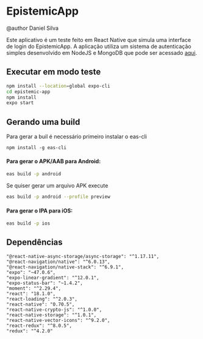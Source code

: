 # EpistemicApp

@author Daniel Silva

Este aplicativo é um teste feito em React Native que simula uma interface de login do EpistemicApp.
A aplicação utiliza um sistema de autenticação simples desenvolvido em NodeJS e MongoDB que pode ser acessado [aqui](https://github.com/returndaniels/epistemic-api).

## Executar em modo teste

```bash
npm install --location=global expo-cli
cd epistemic-app
npm install
expo start
```

## Gerando uma build

Para gerar a buil é necessário primeiro instalar o eas-cli

```
npm install -g eas-cli
```

#### Para gerar o APK/AAB para Android:

```bash
eas build -p android
```

Se quiser gerar um arquivo APK execute

```bash
eas build -p android --profile preview
```

#### Para gerar o IPA para iOS:

```bash
eas build -p ios
```

## Dependências

    "@react-native-async-storage/async-storage": "^1.17.11",
    "@react-navigation/native": "^6.0.13",
    "@react-navigation/native-stack": "^6.9.1",
    "expo": "~47.0.6",
    "expo-linear-gradient": "^12.0.1",
    "expo-status-bar": "~1.4.2",
    "moment": "^2.29.4",
    "react": "18.1.0",
    "react-loading": "^2.0.3",
    "react-native": "0.70.5",
    "react-native-crypto-js": "^1.0.0",
    "react-native-storage": "^1.0.1",
    "react-native-vector-icons": "^9.2.0",
    "react-redux": "^8.0.5",
    "redux": "^4.2.0"
